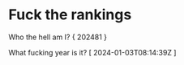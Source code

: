 # Fuck the rankings

Who the hell am I?
{ 202481 }

What fucking year is it?
[ 2024-01-03T08:14:39Z ]
